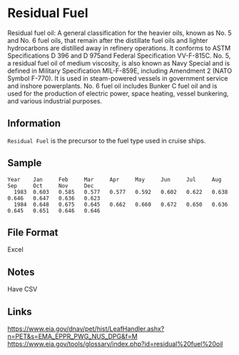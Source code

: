 # Residual Fuel

Residual fuel oil:  A general classification for the heavier oils, known as No. 5 and No. 6 fuel oils, that remain after the distillate fuel oils and lighter hydrocarbons are distilled away in refinery operations. It conforms to ASTM Specifications D 396 and D 975and Federal Specification VV-F-815C. No. 5, a residual fuel oil of medium viscosity, is also known as Navy Special and is defined in Military Specification MIL-F-859E, including Amendment 2 (NATO Symbol F-770). It is used in steam-powered vessels in government service and inshore powerplants. No. 6 fuel oil includes Bunker C fuel oil and is used for the production of electric power, space heating, vessel bunkering, and various industrial purposes.


## Information
`Residual Fuel` is the precursor to the fuel type used in cruise ships.

## Sample
```
Year 	Jan 	Feb 	Mar 	Apr 	May 	Jun 	Jul 	Aug 	Sep 	Oct 	Nov 	Dec
  1983 	0.603 	0.585 	0.577 	0.577 	0.592 	0.602 	0.622 	0.638 	0.646 	0.647 	0.636 	0.623
  1984 	0.648 	0.675 	0.645 	0.662 	0.660 	0.672 	0.650 	0.636 	0.645 	0.651 	0.646 	0.646
```

## File Format
Excel

## Notes
Have CSV


## Links

https://www.eia.gov/dnav/pet/hist/LeafHandler.ashx?n=PET&s=EMA_EPPR_PWG_NUS_DPG&f=M
https://www.eia.gov/tools/glossary/index.php?id=residual%20fuel%20oil
